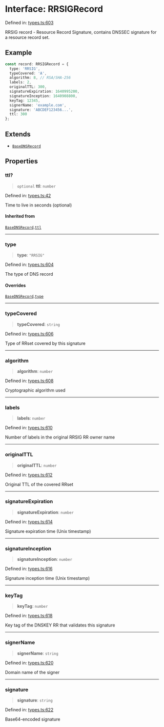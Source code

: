 # Interface: RRSIGRecord

Defined in: [types.ts:603](https://github.com/Nick2bad4u/dnsValidator/blob/main/src/types.ts#L603)

RRSIG record - Resource Record Signature, contains DNSSEC signature for a resource record set.

## Example

```typescript
const record: RRSIGRecord = {
  type: 'RRSIG',
  typeCovered: 'A',
  algorithm: 8, // RSA/SHA-256
  labels: 2,
  originalTTL: 300,
  signatureExpiration: 1640995200,
  signatureInception: 1640908800,
  keyTag: 12345,
  signerName: 'example.com',
  signature: 'ABCDEF123456...',
  ttl: 300
};
```

## Extends

- [`BaseDNSRecord`](BaseDNSRecord.md)

## Properties

### ttl?

> `optional` **ttl**: `number`

Defined in: [types.ts:42](https://github.com/Nick2bad4u/dnsValidator/blob/main/src/types.ts#L42)

Time to live in seconds (optional)

#### Inherited from

[`BaseDNSRecord`](BaseDNSRecord.md).[`ttl`](BaseDNSRecord.md#ttl)

***

### type

> **type**: `"RRSIG"`

Defined in: [types.ts:604](https://github.com/Nick2bad4u/dnsValidator/blob/main/src/types.ts#L604)

The type of DNS record

#### Overrides

[`BaseDNSRecord`](BaseDNSRecord.md).[`type`](BaseDNSRecord.md#type)

***

### typeCovered

> **typeCovered**: `string`

Defined in: [types.ts:606](https://github.com/Nick2bad4u/dnsValidator/blob/main/src/types.ts#L606)

Type of RRset covered by this signature

***

### algorithm

> **algorithm**: `number`

Defined in: [types.ts:608](https://github.com/Nick2bad4u/dnsValidator/blob/main/src/types.ts#L608)

Cryptographic algorithm used

***

### labels

> **labels**: `number`

Defined in: [types.ts:610](https://github.com/Nick2bad4u/dnsValidator/blob/main/src/types.ts#L610)

Number of labels in the original RRSIG RR owner name

***

### originalTTL

> **originalTTL**: `number`

Defined in: [types.ts:612](https://github.com/Nick2bad4u/dnsValidator/blob/main/src/types.ts#L612)

Original TTL of the covered RRset

***

### signatureExpiration

> **signatureExpiration**: `number`

Defined in: [types.ts:614](https://github.com/Nick2bad4u/dnsValidator/blob/main/src/types.ts#L614)

Signature expiration time (Unix timestamp)

***

### signatureInception

> **signatureInception**: `number`

Defined in: [types.ts:616](https://github.com/Nick2bad4u/dnsValidator/blob/main/src/types.ts#L616)

Signature inception time (Unix timestamp)

***

### keyTag

> **keyTag**: `number`

Defined in: [types.ts:618](https://github.com/Nick2bad4u/dnsValidator/blob/main/src/types.ts#L618)

Key tag of the DNSKEY RR that validates this signature

***

### signerName

> **signerName**: `string`

Defined in: [types.ts:620](https://github.com/Nick2bad4u/dnsValidator/blob/main/src/types.ts#L620)

Domain name of the signer

***

### signature

> **signature**: `string`

Defined in: [types.ts:622](https://github.com/Nick2bad4u/dnsValidator/blob/main/src/types.ts#L622)

Base64-encoded signature
